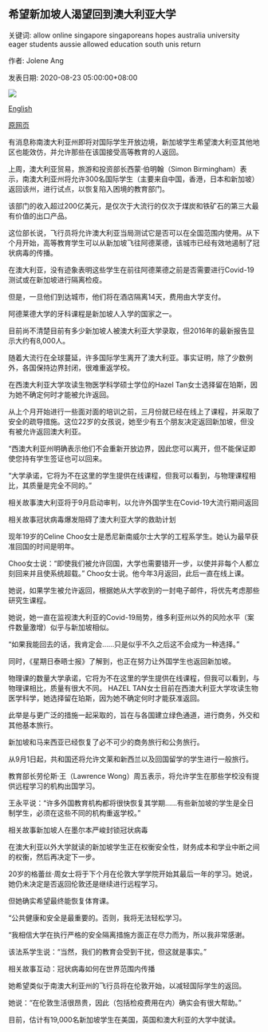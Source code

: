 ## 希望新加坡人渴望回到澳大利亚大学

关键词: allow online singapore singaporeans hopes australia university eager students aussie allowed education south unis return

作者: Jolene Ang

发表日期: 2020-08-23 05:00:00+08:00

![](https://www.straitstimes.com/sites/default/files/styles/x_large/public/articles/2020/08/23/ST_20200823_JAUNI_5906846.jpg?itok=l9DSnV42)

[English](Hopes%20up%20for%20Singaporeans%20eager%20to%20return%20to%20Aussie%20unis.md)

[原网页](https://www.straitstimes.com/singapore/education/hopes-up-for-sporeans-eager-to-return-to-aussie-unis)

有消息称南澳大利亚州即将对国际学生开放边境，新加坡学生希望澳大利亚其他地区也能效仿，并允许那些在该国接受高等教育的人返回。

上周，澳大利亚贸易，旅游和投资部长西蒙·伯明翰（Simon Birmingham）表示，南澳大利亚州将允许300名国际学生（主要来自中国，香港，日本和新加坡）返回该州，进行试点，以恢复陷入困境的教育部门。

该部门的收入超过200亿美元，是仅次于大流行的仅次于煤炭和铁矿石的第三大最有价值的出口产品。

这位部长说，飞行员将允许澳大利亚当局测试它是否可以在全国范围内使用。从下个月开始，高等教育学生可以从新加坡飞往阿德莱德，该城市已经有效地遏制了冠状病毒的传播。

在澳大利亚，没有迹象表明这些学生在前往阿德莱德之前是否需要进行Covid-19测试或在新加坡进行隔离检疫。

但是，一旦他们到达城市，他们将在酒店隔离14天，费用由大学支付。

阿德莱德大学的牙科课程是新加坡人入学的国家之一。

目前尚不清楚目前有多少新加坡人被澳大利亚大学录取，但2016年的最新报告显示大约有8,000人。

随着大流行在全球蔓延，许多国际学生离开了澳大利亚。事实证明，除了少数例外，各国保持边界封闭，很难重返学校。

在西澳大利亚大学攻读生物医学科学硕士学位的Hazel Tan女士选择留在珀斯，因为她不确定何时才能被允许返回。

从上个月开始进行一些面对面的培训之前，三月份就已经在线上了课程，并采取了安全的疏导措施。这位22岁的女孩说，她至少有五个朋友决定返回新加坡，但没有被允许返回澳大利亚。

“西澳大利亚州明确表示他们不会重新开放边界，因此您可以离开，但不能保证即使您持有学生签证也可以回来。

“大学承诺，它将为不在这里的学生提供在线课程，但我可以看到，与物理课程相比，其质量是完全不同的。”

相关故事澳大利亚将于9月启动审判，以允许外国学生在Covid-19大流行期间返回

相关故事冠状病毒爆发阻碍了澳大利亚大学的救助计划

现年19岁的Celine Choo女士是悉尼新南威尔士大学的工程系学生。她认为最早获准回国的时间是明年。

Choo女士说：“即使我们被允许回国，大学也需要错开一步，以使并非每个人都立刻回来并且使系统超载。” Choo女士说。他今年3月返回，此后一直在线上课。

她说，如果学生被允许返回，根据她从大学收到的一封电子邮件，将优先考虑那些研究生课程。

她说，她一直在监视澳大利亚的Covid-19局势，维多利亚州以外的风险水平（案件数量激增）似乎与新加坡相似。

“如果我能回去的话，我肯定会……只是似乎不久之后这不会成为一种选择。”

同时，《星期日泰晤士报》了解到，也正在努力让外国学生也返回新加坡。

物理课的数量大学承诺，它将为不在这里的学生提供在线课程，但我可以看到，与物理课相比，质量有很大不同。 HAZEL TAN女士目前在西澳大利亚大学攻读生物医学科学，她选择留在珀斯，因为她不确定何时才能获准返回。

此举是与更广泛的措施一起采取的，旨在与各国建立绿色通道，进行商务，外交和其他基本旅行。

新加坡和马来西亚已经恢复了必不可少的商务旅行和公务旅行。

从9月1日起，共和国还将允许文莱和新西兰以及回国留学的学生进行一般旅行。

教育部长劳伦斯·王（Lawrence Wong）周五表示，将允许学生在那些学校没有提供远程学习的机构出国学习。

王永平说：“许多外国教育机构都将很快恢复其学期……有些新加坡的学生是全日制学生，必须在这些不同的机构重返学校。”

相关故事新加坡人在墨尔本严峻封锁冠状病毒

在澳大利亚以外大学就读的新加坡学生正在权衡安全性，财务成本和学业中断之间的权衡，然后再决定下一步。

20岁的格蕾丝·周女士将于下个月在伦敦大学学院开始其最后一年的学习。她说，她仍未决定是否返回伦敦还是继续进行远程学习。

但她确实希望最终能恢复体育课。

“公共健康和安全是最重要的。否则，我将无法轻松学习。

“我相信大学在执行严格的安全隔离措施方面正在尽力而为，所以我非常感谢。

该法系学生说：“当然，我们的教育会受到干扰，但这就是事实。”

相关故事互动：冠状病毒如何在世界范围内传播

她希望类似于南澳大利亚州的飞行员将在伦敦开始，以减轻国际学生的返回。

她说：“在伦敦生活很昂贵，因此（包括检疫费用在内）确实会有很大帮助。”

目前，估计有19,000名新加坡学生在美国，英国和澳大利亚的大学中就读。